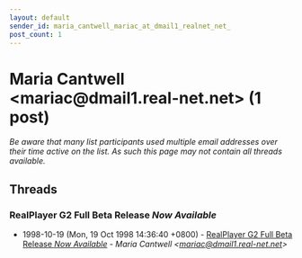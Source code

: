 ```yaml
---
layout: default
sender_id: maria_cantwell_mariac_at_dmail1_realnet_net_
post_count: 1
---
```


# Maria Cantwell <mariac<span>@</span>dmail1.real-net.net> (1 post)

_Be aware that many list participants used multiple email addresses over their time active on the list. As such this page may not contain all threads available._

## Threads

### RealPlayer G2 Full Beta Release *Now Available*
+ 1998-10-19 (Mon, 19 Oct 1998 14:36:40 +0800) - [RealPlayer G2 Full Beta Release *Now Available*](/archive/1998/10/4bea52961643f028163a8f8781e55da2de6655957db73c10e9a9ae7fa6c91eab) - _Maria Cantwell \<mariac@dmail1.real-net.net\>_

